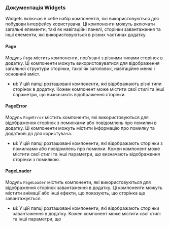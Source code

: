 ### Документація Widgets

Widgets включає в себе набір компонентів, які використовуються для побудови інтерфейсу користувача. Ці компоненти можуть включати загальні елементи, такі як навігаційні панелі, сторінки завантаження та інші елементи, які використовуються в різних частинах додатку.

#### Page

Модуль `Page` містить компоненти, пов'язані з різними типами сторінок в додатку. Ці компоненти можуть використовуватися для відображення загальної структури сторінки, такої як заголовок, навігаційне меню і основний вміст.

- **ui**: У цій папці розташовані компоненти, які відображають різні типи сторінок в додатку. Кожен компонент може містити свої стилі та інші параметри, що визначають відображення сторінки.

#### PageError

Модуль `PageError` містить компоненти, які використовуються для відображення сторінок з помилками або повідомлень про помилки в додатку. Ці компоненти можуть містити інформацію про помилку та додаткові дії для користувача.

- **ui**: У цій папці розташовані компоненти, які відображають сторінки з помилками або повідомлень про помилки. Кожен компонент може містити свої стилі та інші параметри, що визначають відображення сторінки з помилкою.

#### PageLoader

Модуль `PageLoader` містить компоненти, які використовуються для відображення сторінок завантаження в додатку. Ці компоненти можуть містити анімації або інші ефекти, що показують, що сторінка ще завантажується.

- **ui**: У цій папці розташовані компоненти, які відображають сторінки завантаження в додатку. Кожен компонент може містити свої стилі та інші параметри, що
